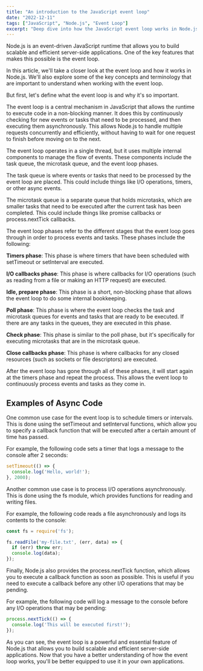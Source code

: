 ```yaml
---
title: "An introduction to the JavaScript event loop"
date: "2022-12-11"
tags: ["JavaScript", "Node.js", "Event Loop"]
excerpt: "Deep dive into how the JavaScript event loop works in Node.js and why it's essential for building scalable applications."
---
```


Node.js is an event-driven JavaScript runtime that allows you to build scalable and efficient server-side applications. One of the key features that makes this possible is the event loop.

In this article, we'll take a closer look at the event loop and how it works in Node.js. We'll also explore some of the key concepts and terminology that are important to understand when working with the event loop.

But first, let's define what the event loop is and why it's so important.

The event loop is a central mechanism in JavaScript that allows the runtime to execute code in a non-blocking manner. It does this by continuously checking for new events or tasks that need to be processed, and then executing them asynchronously. This allows Node.js to handle multiple requests concurrently and efficiently, without having to wait for one request to finish before moving on to the next.

The event loop operates in a single thread, but it uses multiple internal components to manage the flow of events. These components include the task queue, the microtask queue, and the event loop phases.

The task queue is where events or tasks that need to be processed by the event loop are placed. This could include things like I/O operations, timers, or other async events.

The microtask queue is a separate queue that holds microtasks, which are smaller tasks that need to be executed after the current task has been completed. This could include things like promise callbacks or process.nextTick callbacks.

The event loop phases refer to the different stages that the event loop goes through in order to process events and tasks. These phases include the following:

**Timers phase**: This phase is where timers that have been scheduled with setTimeout or setInterval are executed.

**I/O callbacks phase**: This phase is where callbacks for I/O operations (such as reading from a file or making an HTTP request) are executed.

**Idle, prepare phase**: This phase is a short, non-blocking phase that allows the event loop to do some internal bookkeeping.

**Poll phase**: This phase is where the event loop checks the task and microtask queues for events and tasks that are ready to be executed. If there are any tasks in the queues, they are executed in this phase.

**Check phase**: This phase is similar to the poll phase, but it's specifically for executing microtasks that are in the microtask queue.

**Close callbacks phase**: This phase is where callbacks for any closed resources (such as sockets or file descriptors) are executed.

After the event loop has gone through all of these phases, it will start again at the timers phase and repeat the process. This allows the event loop to continuously process events and tasks as they come in.

## Examples of Async Code
One common use case for the event loop is to schedule timers or intervals. This is done using the setTimeout and setInterval functions, which allow you to specify a callback function that will be executed after a certain amount of time has passed.

For example, the following code sets a timer that logs a message to the console after 2 seconds:

```javascript
setTimeout(() => {
  console.log('Hello, world!');
}, 2000);
```

Another common use case is to process I/O operations asynchronously. This is done using the fs module, which provides functions for reading and writing files.

For example, the following code reads a file asynchronously and logs its contents to the console:

```javascript
const fs = require('fs');

fs.readFile('my-file.txt', (err, data) => {
  if (err) throw err;
  console.log(data);
});
```

Finally, Node.js also provides the process.nextTick function, which allows you to execute a callback function as soon as possible. This is useful if you need to execute a callback before any other I/O operations that may be pending.

For example, the following code will log a message to the console before any I/O operations that may be pending:

```javascript
process.nextTick(() => {
  console.log('This will be executed first!');
});
```

As you can see, the event loop is a powerful and essential feature of Node.js that allows you to build scalable and efficient server-side applications. Now that you have a better understanding of how the event loop works, you'll be better equipped to use it in your own applications.